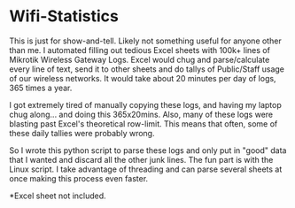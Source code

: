 # Wifi-Statistics
This is just for show-and-tell.  Likely not something useful for anyone other than me.  I automated filling out tedious Excel sheets with 100k+ lines of Mikrotik Wireless Gateway Logs. Excel would chug and parse/calculate every line of text, send it to other sheets and do tallys of Public/Staff usage of our wireless networks.  It would take about 20 minutes per day of logs, 365 times a year.

I got extremely tired of manually copying these logs, and having my laptop chug along... and doing this 365x20mins. Also, many of these logs were blasting past Excel's theoretical row-limit.  This means that often, some of these daily tallies were probably wrong.  

So I wrote this python script to parse these logs and only put in "good" data that I wanted and discard all the other junk lines.  The fun part is with the Linux script. I take advantage of threading and can parse several sheets at once making this process even faster.

*Excel sheet not included.
